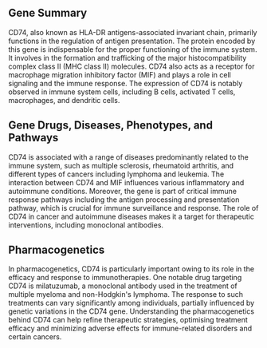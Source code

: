 ## Gene Summary
CD74, also known as HLA-DR antigens-associated invariant chain, primarily functions in the regulation of antigen presentation. The protein encoded by this gene is indispensable for the proper functioning of the immune system. It involves in the formation and trafficking of the major histocompatibility complex class II (MHC class II) molecules. CD74 also acts as a receptor for macrophage migration inhibitory factor (MIF) and plays a role in cell signaling and the immune response. The expression of CD74 is notably observed in immune system cells, including B cells, activated T cells, macrophages, and dendritic cells.

## Gene Drugs, Diseases, Phenotypes, and Pathways
CD74 is associated with a range of diseases predominantly related to the immune system, such as multiple sclerosis, rheumatoid arthritis, and different types of cancers including lymphoma and leukemia. The interaction between CD74 and MIF influences various inflammatory and autoimmune conditions. Moreover, the gene is part of critical immune response pathways including the antigen processing and presentation pathway, which is crucial for immune surveillance and response. The role of CD74 in cancer and autoimmune diseases makes it a target for therapeutic interventions, including monoclonal antibodies.

## Pharmacogenetics
In pharmacogenetics, CD74 is particularly important owing to its role in the efficacy and response to immunotherapies. One notable drug targeting CD74 is milatuzumab, a monoclonal antibody used in the treatment of multiple myeloma and non-Hodgkin's lymphoma. The response to such treatments can vary significantly among individuals, partially influenced by genetic variations in the CD74 gene. Understanding the pharmacogenetics behind CD74 can help refine therapeutic strategies, optimising treatment efficacy and minimizing adverse effects for immune-related disorders and certain cancers.